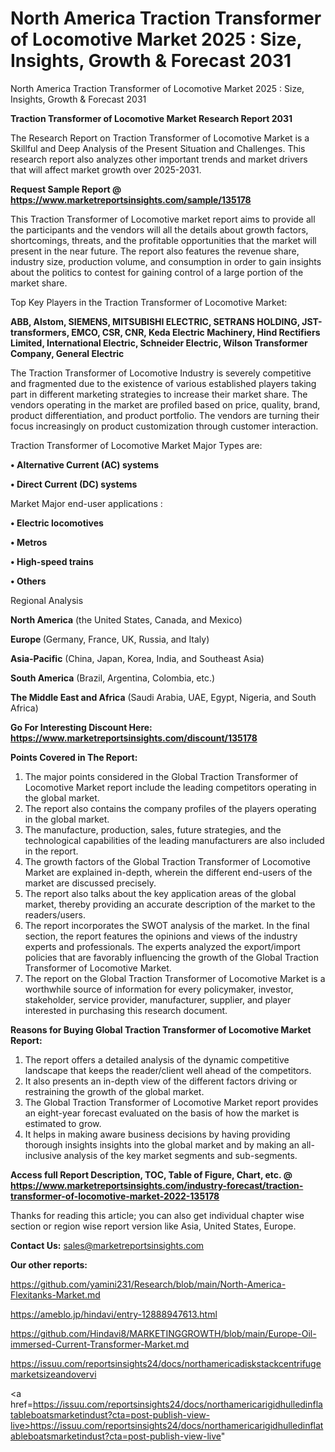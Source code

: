 # North America Traction Transformer of Locomotive Market 2025 : Size, Insights, Growth & Forecast 2031
North America Traction Transformer of Locomotive Market 2025 : Size, Insights, Growth & Forecast 2031

<strong>Traction Transformer of Locomotive Market Research Report 2031</strong>

The Research Report on Traction Transformer of Locomotive Market is a Skillful and Deep Analysis of the Present Situation and Challenges. This research report also analyzes other important trends and market drivers that will affect market growth over 2025-2031.

<strong>Request Sample Report @ <a href=https://www.marketreportsinsights.com/sample/135178>https://www.marketreportsinsights.com/sample/135178</a></strong>

This Traction Transformer of Locomotive market report aims to provide all the participants and the vendors will all the details about growth factors, shortcomings, threats, and the profitable opportunities that the market will present in the near future. The report also features the revenue share, industry size, production volume, and consumption in order to gain insights about the politics to contest for gaining control of a large portion of the market share.

Top Key Players in the Traction Transformer of Locomotive Market:

<strong>ABB, Alstom, SIEMENS, MITSUBISHI ELECTRIC, SETRANS HOLDING, JST-transformers, EMCO, CSR, CNR, Keda Electric Machinery, Hind Rectifiers Limited, International Electric, Schneider Electric, Wilson Transformer Company, General Electric</strong>

The Traction Transformer of Locomotive Industry is severely competitive and fragmented due to the existence of various established players taking part in different marketing strategies to increase their market share. The vendors operating in the market are profiled based on price, quality, brand, product differentiation, and product portfolio. The vendors are turning their focus increasingly on product customization through customer interaction.

Traction Transformer of Locomotive Market Major Types are:

<strong>• Alternative Current (AC) systems

• Direct Current (DC) systems</strong>

Market Major end-user applications :

<strong>• Electric locomotives

• Metros

• High-speed trains

• Others</strong>

Regional Analysis

</u><strong><b>North America</b></strong> (the United States, Canada, and Mexico)

<strong><b>Europe </b></strong>(Germany, France, UK, Russia, and Italy)

<strong><b>Asia-Pacific</b></strong> (China, Japan, Korea, India, and Southeast Asia)

<strong><b>South America</b></strong> (Brazil, Argentina, Colombia, etc.)

<strong><b>The Middle East and Africa</b></strong> (Saudi Arabia, UAE, Egypt, Nigeria, and South Africa)

<strong>Go For Interesting Discount Here: <a href=https://www.marketreportsinsights.com/discount/135178>https://www.marketreportsinsights.com/discount/135178</a></strong>

<strong>Points Covered in The Report:</strong>
<ol>
  <li>The major points considered in the Global Traction Transformer of Locomotive Market report include the leading competitors operating in the global market.</li>
  <li>The report also contains the company profiles of the players operating in the global market.</li>
  <li>The manufacture, production, sales, future strategies, and the technological capabilities of the leading manufacturers are also included in the report.</li>
  <li>The growth factors of the Global Traction Transformer of Locomotive Market are explained in-depth, wherein the different end-users of the market are discussed precisely.</li>
  <li>The report also talks about the key application areas of the global market, thereby providing an accurate description of the market to the readers/users.</li>
  <li>The report incorporates the SWOT analysis of the market. In the final section, the report features the opinions and views of the industry experts and professionals. The experts analyzed the export/import policies that are favorably influencing the growth of the Global Traction Transformer of Locomotive Market.</li>
  <li>The report on the Global Traction Transformer of Locomotive Market is a worthwhile source of information for every policymaker, investor, stakeholder, service provider, manufacturer, supplier, and player interested in purchasing this research document.</li>
</ol>
<strong>Reasons for Buying Global Traction Transformer of Locomotive Market Report:</strong>

<ol>
  <li>The report offers a detailed analysis of the dynamic competitive landscape that keeps the reader/client well ahead of the competitors.</li>
  <li>It also presents an in-depth view of the different factors driving or restraining the growth of the global market.</li>
  <li>The Global Traction Transformer of Locomotive Market report provides an eight-year forecast evaluated on the basis of how the market is estimated to grow.</li>
  <li>It helps in making aware business decisions by having providing thorough insights insights into the global market and by making an all-inclusive analysis of the key market segments and sub-segments.</li>
</ol>
<strong>Access full Report Description, TOC, Table of Figure, Chart, etc. @ <a href=https://www.marketreportsinsights.com/industry-forecast/traction-transformer-of-locomotive-market-2022-135178>https://www.marketreportsinsights.com/industry-forecast/traction-transformer-of-locomotive-market-2022-135178</a></strong>


Thanks for reading this article; you can also get individual chapter wise section or region wise report version like Asia, United States, Europe.

<strong>Contact Us:</strong>
sales@marketreportsinsights.com

<strong>Our other reports:</strong>

<a href=https://github.com/yamini231/Research/blob/main/North-America-Flexitanks-Market.md>https://github.com/yamini231/Research/blob/main/North-America-Flexitanks-Market.md</a>

<a href=https://ameblo.jp/hindavi/entry-12888947613.html>https://ameblo.jp/hindavi/entry-12888947613.html</a>

<a href=https://github.com/Hindavi8/MARKETINGGROWTH/blob/main/Europe-Oil-immersed-Current-Transformer-Market.md>https://github.com/Hindavi8/MARKETINGGROWTH/blob/main/Europe-Oil-immersed-Current-Transformer-Market.md</a>

<a href=https://issuu.com/reportsinsights24/docs/northamericadiskstackcentrifugemarketsizeandovervi>https://issuu.com/reportsinsights24/docs/northamericadiskstackcentrifugemarketsizeandovervi</a>

<a href=https://issuu.com/reportsinsights24/docs/northamericarigidhulledinflatableboatsmarketindust?cta=post-publish-view-live>https://issuu.com/reportsinsights24/docs/northamericarigidhulledinflatableboatsmarketindust?cta=post-publish-view-live</a>"
